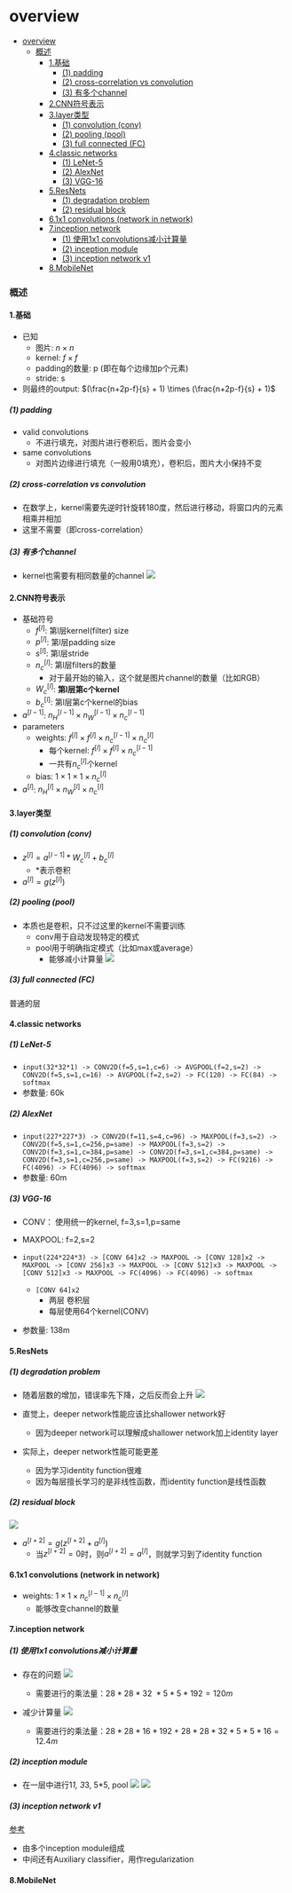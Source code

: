 # overview


<!-- @import "[TOC]" {cmd="toc" depthFrom=1 depthTo=6 orderedList=false} -->

<!-- code_chunk_output -->

- [overview](#overview)
    - [概述](#概述)
      - [1.基础](#1基础)
        - [(1) padding](#1-padding)
        - [(2) cross-correlation vs convolution](#2-cross-correlation-vs-convolution)
        - [(3) 有多个channel](#3-有多个channel)
      - [2.CNN符号表示](#2cnn符号表示)
      - [3.layer类型](#3layer类型)
        - [(1) convolution (conv)](#1-convolution-conv)
        - [(2) pooling (pool)](#2-pooling-pool)
        - [(3) full connected (FC)](#3-full-connected-fc)
      - [4.classic networks](#4classic-networks)
        - [(1) LeNet-5](#1-lenet-5)
        - [(2) AlexNet](#2-alexnet)
        - [(3) VGG-16](#3-vgg-16)
      - [5.ResNets](#5resnets)
        - [(1) degradation problem](#1-degradation-problem)
        - [(2) residual block](#2-residual-block)
      - [6.1x1 convolutions (network in network)](#61x1-convolutions-network-in-network)
      - [7.inception network](#7inception-network)
        - [(1) 使用1x1 convolutions减小计算量](#1-使用1x1-convolutions减小计算量)
        - [(2) inception module](#2-inception-module)
        - [(3) inception network v1](#3-inception-network-v1)
      - [8.MobileNet](#8mobilenet)

<!-- /code_chunk_output -->


### 概述

#### 1.基础

* 已知
    * 图片: $n\times n$
    * kernel: $f\times f$
    * padding的数量: p (即在每个边缘加p个元素)
    * stride: s
* 则最终的output: $(\frac{n+2p-f}{s} + 1) \times (\frac{n+2p-f}{s} + 1)$

##### (1) padding

* valid convolutions
    * 不进行填充，对图片进行卷积后，图片会变小
* same convolutions
    * 对图片边缘进行填充（一般用0填充），卷积后，图片大小保持不变

##### (2) cross-correlation vs convolution
* 在数学上，kernel需要先逆时针旋转180度，然后进行移动，将窗口内的元素 相乘并相加
* 这里不需要（即cross-correlation）

##### (3) 有多个channel
* kernel也需要有相同数量的channel
![](./imgs/ov_01.png)

#### 2.CNN符号表示
* 基础符号
    * $f^{[l]}$: 第l层kernel(filter) size
    * $p^{[l]}$: 第l层padding size
    * $s^{[l]}$: 第l层stride
    * $n_c^{[l]}$: 第l层filters的数量
        * 对于最开始的输入，这个就是图片channel的数量（比如RGB）
    * $W_c^{[l]}$: **第l层第c个kernel**
    * $b_c^{[l]}$: 第l层第c个kernel的bias
* $a^{[l-1]}$: $n_H^{[l-1]} \times n_W^{[l-1]} \times n_c^{[l-1]}$
* parameters
    * weights: $f^{[l]} \times f^{[l]} \times n_c^{[l-1]} \times n_c^{[l]}$
        * 每个kernel: $f^{[l]} \times f^{[l]} \times n_c^{[l-1]}$
        * 一共有$n_c^{[l]}$个kernel
    * bias: $1 \times 1 \times 1\times n_c^{[l]}$
* $a^{[l]}$: $n_H^{[l]} \times n_W^{[l]} \times n_c^{[l]}$

#### 3.layer类型

##### (1) convolution (conv)

* $z^{[l]} = a^{[l-1]} * W_c^{[l]} + b_c^{[l]}$
    * $*$表示卷积
* $a^{[l]} = g(z^{[l]})$

##### (2) pooling (pool)
* 本质也是卷积，只不过这里的kernel不需要训练
    * conv用于自动发现特定的模式
    * pool用于明确指定模式（比如max或average）
        * 能够减小计算量
![](./imgs/ov_02.png)

##### (3) full connected (FC)

普通的层

#### 4.classic networks

##### (1) LeNet-5

* `input(32*32*1) -> CONV2D(f=5,s=1,c=6) -> AVGPOOL(f=2,s=2) -> CONV2D(f=5,s=1,c=16) -> AVGPOOL(f=2,s=2) -> FC(120) -> FC(84) -> softmax`
* 参数量: 60k

##### (2) AlexNet
* `input(227*227*3) -> CONV2D(f=11,s=4,c=96) -> MAXPOOL(f=3,s=2) -> CONV2D(f=5,s=1,c=256,p=same) -> MAXPOOL(f=3,s=2) -> CONV2D(f=3,s=1,c=384,p=same) -> CONV2D(f=3,s=1,c=384,p=same) -> CONV2D(f=3,s=1,c=256,p=same) -> MAXPOOL(f=3,s=2) -> FC(9216) -> FC(4096) -> FC(4096) -> softmax`
* 参数量: 60m

##### (3) VGG-16

* CONV： 使用统一的kernel, f=3,s=1,p=same
* MAXPOOL: f=2,s=2

* `input(224*224*3) -> [CONV 64]x2 -> MAXPOOL -> [CONV 128]x2 -> MAXPOOL -> [CONV 256]x3 -> MAXPOOL -> [CONV 512]x3 -> MAXPOOL -> [CONV 512]x3 -> MAXPOOL -> FC(4096) -> FC(4096) -> softmax`
    * `[CONV 64]x2`
        * 两层 卷积层
        * 每层使用64个kernel(CONV)

* 参数量: 138m

#### 5.ResNets

##### (1) degradation problem
* 随着层数的增加，错误率先下降，之后反而会上升
![](./imgs/rn_02.png)

* 直觉上，deeper network性能应该比shallower network好
    * 因为deeper network可以理解成shallower network加上identity layer
* 实际上，deeper network性能可能更差
    * 因为学习identity function很难
    * 因为每层擅长学习的是非线性函数，而identity function是线性函数 

##### (2) residual block
![](./imgs/rn_01.png)
* $a^{[l+2]} = g(z^{[l+2]} + a^{[l]})$
    * 当$z^{[l+2]}=0$时，则$a^{[l+2]} = a^{[l]}$，则就学习到了identity function

#### 6.1x1 convolutions (network in network)

* weights: $1 \times 1 \times n_c^{[l-1]} \times n_c^{[l]}$
    * 能够改变channel的数量

#### 7.inception network

##### (1) 使用1x1 convolutions减小计算量

* 存在的问题
![](./imgs/in_02.png)
    * 需要进行的乘法量：$28*28*32\ *5*5*192=120m$

* 减少计算量
![](./imgs/in_03.png)
    * 需要进行的乘法量：$28*28*16*192 + 28*28*32*5*5*16=12.4m$

##### (2) inception module
* 在一层中进行1*1, 3*3, 5*5, pool
![](./imgs/in_01.png)
![](./imgs/in_04.png)

##### (3) inception network v1
[参考](https://arxiv.org/pdf/1409.4842v1.pdf)
* 由多个inception module组成
* 中间还有Auxiliary classifier，用作regularization

#### 8.MobileNet